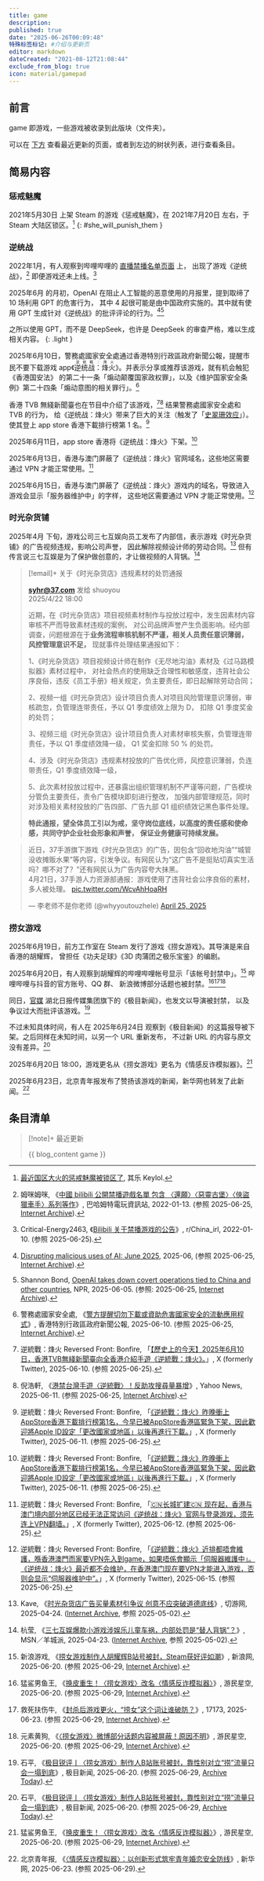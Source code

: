 ```yaml
---
title: game
description:
published: true
date: "2025-06-26T00:09:48"
特殊标签标记: #介绍与更新页
editor: markdown
dateCreated: "2021-08-12T21:08:44"
exclude_from_blog: true
icon: material/gamepad
---
```


## 前言

game 即游戏，一些游戏被收录到此版块（文件夹）。

可以在 [下方](#条目清单) 查看最近更新的页面，或者到左边的树状列表，进行查看条目。

## 简易内容

### 惩戒魅魔

<!--
    date: "2021-07-22T17:52:34"
-->

2021年5月30日 上架 Steam 的游戏《惩戒魅魔》，在 2021年7月20日 左右，于 Steam 大陆区锁区。[^SWPT]
{: #she_will_punish_them }

[^SWPT]: [最近国区大火的惩戒魅魔被锁区了](https://archive.is/gOwkU "https://keylol.com/t733421-1-1"), 其乐 Keylol.

### 逆统战

2022年1月，有人观察到哔哩哔哩的 [直播禁播名单页面](/website/哔哩哔哩弹幕网.md#直播禁止列表) 上，
出现了游戏《逆统战》，[^26660] 即便游戏还未上线。[^0hli4]

[^26660]: 姆咪姆咪, 《[中國 bilibili 公開禁播遊戲名單 包含 〈還願〉〈惡靈古堡〉〈俠盜獵車手〉系列等作](https://gnn.gamer.com.tw/detail.php?sn=226660)》, 巴哈姆特電玩資訊站, 2022-01-13. (参照 2025-06-25, [Internet Archive](https://web.archive.org/web/20221222121618/https://gnn.gamer.com.tw/detail.php?sn=226660)).

[^0hli4]: Critical-Energy2463, 《[Bilibili 关于禁播游戏的公告](https://www.reddit.com/r/China_irl/comments/s0hli4/bilibili_关于禁播游戏的公告/)》, r/China_irl, 2022-01-10. (参照 2025-06-25).

2025年6月 的月初，OpenAI 在阻止人工智能的恶意使用的月报里，提到取缔了 10 场利用 GPT 的危害行为，
其中 4 起很可能是由中国政府实施的。其中就有使用 GPT 生成针对《逆统战》的批评评论的行为。[^81620][^23607]

[^81620]: [Disrupting malicious uses of AI: June 2025](https://cdn.openai.com/threat-intelligence-reports/5f73af09-a3a3-4a55-992e-069237681620/disrupting-malicious-uses-of-ai-june-2025.pdf), 2025-06, (参照 2025-06-25, [Internet Archive](https://web.archive.org/web/20250620171747/https://cdn.openai.com/threat-intelligence-reports/5f73af09-a3a3-4a55-992e-069237681620/disrupting-malicious-uses-of-ai-june-2025.pdf)).

[^23607]: Shannon Bond, [OpenAI takes down covert operations tied to China and other countries](https://www.npr.org/2025/06/05/nx-s1-5423607/openai-china-influence-operations), NPR, 2025-06-05. (参照: 2025-06-25, [Internet Archive](https://web.archive.org/web/20250607220710/https://www.npr.org/2025/06/05/nx-s1-5423607/openai-china-influence-operations)).

之所以使用 GPT，而不是 DeepSeek，也许是 DeepSeek 的审查严格，难以生成相关内容。
{: .light }

2025年6月10日，警務處國家安全處通过香港特別行政區政府新聞公報，提醒市民不要下载游戏
app《<ruby>逆统战：烽火<rt>逆統戰：烽火</rt></ruby>》。并表示分享或推荐该游戏，就有机会触犯《香港国安法》
的第二十一条「煽动颠覆国家政权罪」，以及《维护国家安全条例》第二十四条「煽动意图的相关罪行」。[^00661]

[^00661]: 警務處國家安全處, 《[警方提醒切勿下載或資助危害國家安全的流動應用程式](https://www.info.gov.hk/gia/general/202506/10/P2025061000661.htm)》, 香港特別行政區政府新聞公報, 2025-06-10. (参照 2025-06-25, [Internet Archive](https://web.archive.org/web/20250610133105/https://www.info.gov.hk/gia/general/202506/10/P2025061000661.htm)).

香港 TVB 無綫新聞臺也在节目中介绍了该游戏，[^20702][^42620] 结果警務處國家安全處和 TVB 的行为，
给《逆统战：烽火》带来了巨大的关注（触发了「[史翠珊效应](/meme/史翠珊效应.md)」）。
使其登上 app store 香港下載排行榜第 1 名。[^31768]

[^20702]: 逆統戰：烽火 Reversed Front: Bonfire, 「[【歷史上的今天】2025年6月10日，香港TVB無綫新聞臺向全香港介紹手遊《逆統戰：烽火》。](https://x.com/ReversedFrontTW/status/1932412041681420702)」, X (formerly Twitter), 2025-06-10. (参照 2025-06-25).

[^42620]: 倪浩軒, 《[港禁台灣手遊〈逆統戰〉！反助攻搜尋量暴增](https://tw.news.yahoo.com/港禁台灣手遊-逆統戰-反助攻搜尋量暴增-072642620.html)》, Yahoo News, 2025-06-11. (参照 2025-06-25, [Internet Archive](https://web.archive.org/web/20250612010548/https://tw.news.yahoo.com/港禁台灣手遊-逆統戰-反助攻搜尋量暴增-072642620.html)).

[^31768]: 逆統戰：烽火 Reversed Front: Bonfire, 「[《逆統戰：烽火》昨晚衝上AppStore香港下載排行榜第1名，今早已被AppStore香港區緊急下架，因此歡迎將Apple ID設定「更改國家或地區」以後再進行下載。](https://x.com/ReversedFrontTW/status/1932664437372231768)」, X (formerly Twitter), 2025-06-11. (参照 2025-06-25).

2025年6月11日，app store 香港将《逆统战：烽火》下架。[^31768]

2025年6月13日，香港与澳门屏蔽了《逆统战：烽火》官网域名，这些地区需要通过 VPN 才能正常使用。[^00899]

[^00899]: 逆統戰：烽火 Reversed Front: Bonfire, 「[🇨🇳长城扩建🇨🇳 现在起，香港与澳门境内部分地区已经无法正常访问《逆统战：烽火》官网与登录游戏，须先连上VPN翻墙。](https://x.com/ReversedFrontTW/status/1933194551487000899)」, X (formerly Twitter), 2025-06-12. (参照 2025-06-25).

2025年6月15日，香港与澳门屏蔽了《逆统战：烽火》游戏内的域名，导致进入游戏会显示「服务器维护中」的字样，
这些地区需要通过 VPN 才能正常使用。[^32641]

[^32641]: 逆統戰：烽火 Reversed Front: Bonfire, 「[《逆統戰：烽火》近排都唔會維護，喺香港澳門而家要VPN先入到game，如果唔係會顯示「伺服器維護中」。 《逆统战：烽火》最近都不会维护，在香港澳门现在要VPN才能进入游戏，否则会显示“伺服器维护中”。](https://x.com/ReversedFrontTW/status/1934141707035332641)」, X (formerly Twitter), 2025-06-15. (参照 2025-06-25).

### 时光杂货铺

2025年4月 下旬，游戏公司三七互娱向员工发布了内部信，表示游戏《时光杂货铺》的广告视频违规，影响公司声誉，
因此解除视频设计师的劳动合同。[^20674] 但有传言说三七互娱是为了保护做创意的，才让做视频的人背锅。[^Dt1YE]

[^20674]: Kave, 《[时光杂货店广告买量素材引争议 创意不应突破道德底线](https://www.qieyou.com/content/120674)》, 切游网, 2025-04-24. ([Internet Archive](https://web.archive.org/web/20250426012331/https://www.qieyou.com/content/120674), 参照 2025-05-02).

[^Dt1YE]: 杭莹, 《[三七互娱爆款小游戏涉娱乐儿童车祸，内部处罚是“替人背锅”？](https://www.msn.com/zh-cn/news/other/三七互娱爆款小游戏涉娱乐儿童车祸-内部处罚是-替人背锅/ar-AA1Dt1YE)》, MSN／羊城派, 2025-04-23. ([Internet Archive](https://web.archive.org/web/20250426012347/https://www.msn.com/zh-cn/news/other/三七互娱爆款小游戏涉娱乐儿童车祸-内部处罚是-替人背锅/ar-AA1Dt1YE), 参照 2025-05-02).

> [!email]+ 关于《时光杂货店》违规素材的处罚通报
>
> **syhr@37.com** 发给 shuoyou<br>
> 2025/4/22 18:00
>
> 近期，在《时光杂货店》项目视频素材制作与投放过程中，发生因素材内容审核不严而导致素材违规的案例，
> 对公司品牌声誉产生负面影响。经内部调查，问题根源在于**业务流程审核机制不严谨，相关人员责任意识薄弱，**
> **风控管理意识不足，** 现就事件处理结果通报如下：
>
> 1、《时光杂货店》项目视频设计师在制作《无尽地沟油》素材及《过马路模拟器》素材过程中，
> 对社会热点的使用缺乏合理性和敏感度，违背社会公序良俗，违反《员工手册》相关规定，负主要责任，即日起解除劳动合同；
>
> 2、视频一组《时光杂货店》设计项目负责人对项目风险管理意识薄弱，审核疏忽，负管理连带责任，予以 Q1 季度绩效上限为 D，
> 扣除 Q1 季度奖金的处罚；
>
> 3、视频三组《时光杂货店》设计项目负责人对素材审核失察，负管理连带责任，予以 Q1 季度绩效降一级，
> Q1 奖金扣除 50 % 的处罚。
>
> 4、涉及《时光杂货店》违规素材投放的广告优化师，风控意识薄弱，负连带责任，Q1 季度绩效降一级，
>
> 5、此次素材投放过程中，还暴露出组织管理机制不严谨等问题，广告模块分管负主要责任，责令广告模块即刻进行整改，
> 加强内部管理规范，同时对涉及相关素材投放的广告四部、广告九部 Q1 组织绩效记黑色事件处理。
>
> **特此通报，望全体员工引以为戒，坚守岗位底线，以高度的责任感和使命感，共同守护企业社会形象和声誉，**
> **保证业务健康可持续发展。**

<blockquote class="twitter-tweet" data-media-max-width="560"><p lang="zh" dir="ltr">近日，37手游旗下游戏《时光杂货店》的广告，因包含“回收地沟油”“城管没收摊贩水果”等内容，引发争议。有网民认为“这广告不是挺贴切真实生活吗？哪不对了？”还有网民认为广告内容夸大抹黑。<br> 4月21日，37手游人力资源部通报：游戏使用了违背社会公序良俗的素材，多人被处理。 <a href="https://t.co/WcvAhHoaRH">pic.twitter.com/WcvAhHoaRH</a></p>&mdash; 李老师不是你老师 (@whyyoutouzhele) <a href="https://twitter.com/whyyoutouzhele/status/1915720855788896343">April 25, 2025</a></blockquote> <script async src="https://platform.twitter.com/widgets.js" charset="utf-8"></script>

### 捞女游戏

2025年6月19日，前方工作室在 Steam 发行了游戏《捞女游戏》。其导演是来自香港的胡耀辉，
曾担任《功夫足球》《3D 肉蒲团之极乐宝鉴》的编剧。

2025年6月20日，有人观察到胡耀辉的哔哩哔哩帐号显示「该帐号封禁中」。[^16sy2] 哔哩哔哩与抖音的官方账号、QQ 群、
新浪微博部分话题也被封禁。[^47745][^04447][^47501]

[^16sy2]: 新浪游戏, 《[捞女游戏制作人胡耀辉B站号被封，Steam获好评如潮](https://k.sina.com.cn/article_1255795640_4ad9ebb8040016sy2.html)》, 新浪网, 2025-06-20. (参照 2025-06-29, [Internet Archive](https://web.archive.org/web/20250620094635/https://k.sina.com.cn/article_1255795640_4ad9ebb8040016sy2.html)).

[^47745]: 猛鲨男鱼王, 《[换皮重生！〈捞女游戏〉改名〈情感反诈模拟器〉](https://www.gamersky.com/news/202506/1947745.shtml)》, 游民星空, 2025-06-20. (参照 2025-06-29, [Internet Archive](https://web.archive.org/web/20250624093155/https://www.gamersky.com/news/202506/1947745.shtml)).

[^04447]: 救死扶伤牛, 《[封杀后游戏更火，“捞女”这个词让谁破防？](https://news.17173.com/content/06232025/173004447.shtml)》, 17173, 2025-06-23. (参照 2025-06-29, [Internet Archive](https://web.archive.org/web/20250629100116/https://news.17173.com/content/06232025/173004447.shtml)).

[^47501]: 元素黄狗, 《[〈捞女游戏〉微博部分话题内容被屏蔽！原因不明](https://www.gamersky.com/news/202506/1947501.shtml)》, 游民星空, 2025-06-20. (参照 2025-06-29, [Internet Archive](https://web.archive.org/web/20250620170317/https://www.gamersky.com/news/202506/1947501.shtml)).

同日，[官媒](/rule/互联网新闻信息稿源单位名单(2021年).md#湖北66家) 湖北日报传媒集团旗下的《极目新闻》，也发文以导演被封禁，
以及争议过大而批评该游戏。[^z0ajI]

[^z0ajI]: 石平, 《[极目锐评丨〈捞女游戏〉制作人B站账号被封，靠性别对立“捞”流量只会一塌到底](https://www.ctdsb.net/c1715_202506/2465566.html)》, 极目新闻, 2025-06-20. (参照 2025-06-29, [Archive Today](http://archive.today/2025.06.20-092019/https://www.ctdsb.net/c1715_202506/2465566.html "http://archive.today/z0ajI")).

不过未知具体时间，有人在 2025年6月24日 观察到《极目新闻》的这篇报导被下架。之后同样在未知时间，以另一个 URL 重新发布，
不过新 URL 的内容与原文没有差异。[^1gOGU]

[^1gOGU]: 石平, 《[极目锐评丨〈捞女游戏〉制作人B站账号被封，靠性别对立“捞”流量只会一塌到底](https://www.ctdsb.net/t2229/241211.html)》, 极目新闻, 2025-06-20. (参照 2025-06-29, [Archive Today](http://archive.today/2025.06.29-094642/https://www.ctdsb.net/t2229/241211.html "http://archive.today/1gOGU")).

2025年6月20日 18:00，游戏更名从《捞女游戏》更名为《情感反诈模拟器》。[^47745]

2025年6月23日，北京青年报发布了赞扬该游戏的新闻，新华网也转发了此新闻。[^89cc1]

[^89cc1]: 北京青年报, 《[〈情感反诈模拟器〉：以创新形式筑牢青年婚恋安全防线](https://web.archive.org/web/20250625155847/http://www.xinhuanet.com/tech/20250623/5e181eb3501041c7a4db12a729689cc1/c.html)》, 新华网, 2025-06-23. (参照 2025-06-29).

## 条目清单

> [!note]+ 最近更新
>
> {{ blog_content game }}
